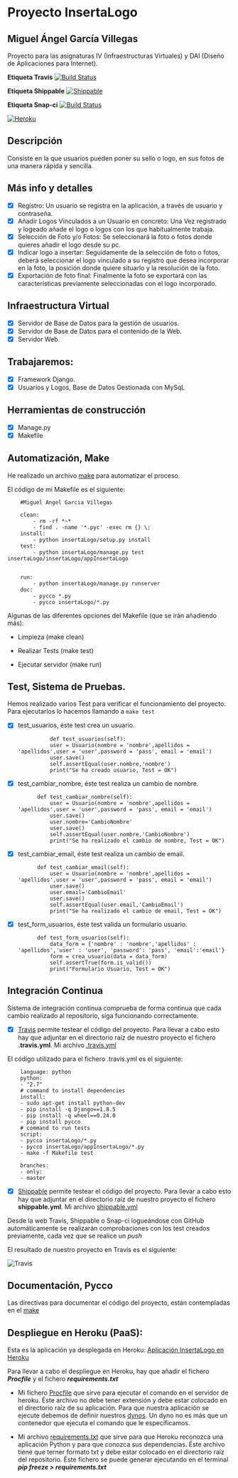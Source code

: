# Proyecto InsertaLogo
## Miguel Ángel García Villegas

Proyecto para las asignaturas IV (Infraestructuras Virtuales) y DAI (Diseño de Aplicaciones para Internet).

**Etiqueta Travis**
[![Build Status](https://travis-ci.org/magvugr/InsertaLogo.svg?branch=master)](https://travis-ci.org/magvugr/InsertaLogo)

**Etiqueta Shippable**
[![Shippable](https://img.shields.io/shippable/54d119db5ab6cc13528ab183.svg)](https://app.shippable.com/projects/563cd39c1895ca447422c9bd)

**Etiqueta Snap-ci** [![Build Status](https://snap-ci.com/magvugr/InsertaLogo/branch/master/build_image)](https://snap-ci.com/magvugr/InsertaLogo/branch/master)

[![Heroku](https://www.herokucdn.com/deploy/button.png)]()

## Descripción

Consiste en la que usuarios pueden poner su sello o logo, en sus fotos de una manera rápida y sencilla.

## Más info y detalles
- [x]  Registro: Un usuario se registra en la aplicación, a través de usuario y contraseña.
- [x]  Añadir Logos Vinculados a un Usuario en concreto: Una Vez registrado y logeado añade el logo o logos con los que habitualmente trabaja.
- [x]  Selección de Foto y/o Fotos: Se seleccionará la foto o fotos donde quieres añadir el logo desde su pc.
- [x]  Indicar logo a insertar: Seguidamente de la selección de foto o fotos, deberá seleccionar el logo vinculado a su registro que desea incorporar en la foto, la posición donde quiere situarlo y la resolución de la foto.
- [x]  Exportación de foto final: Finalmente la foto se exportará con las características previamente seleccionadas con el logo incorporado.

## Infraestructura Virtual
- [x]  Servidor de Base de Datos para la gestión de usuarios.
- [x]  Servidor de Base de Datos para el contenido de la Web.
- [x]  Servidor Web.

## Trabajaremos:

- [x]  Framework Django.
- [x]  Usuarios y Logos, Base de Datos Gestionada con MySqL

## Herramientas de construcción

- [x]  Manage.py
- [x]  Makefile

## Automatización, **Make**
He realizado un archivo [make](https://github.com/magvugr/InsertaLogo/blob/master/Makefile) para automatizar el proceso.

El código de mi Makefile es el siguiente:

		#Miguel Angel Garcia Villegas

		clean:
			- rm -rf *~*
			- find . -name '*.pyc' -exec rm {} \;
		install:
			- python insertaLogo/setup.py install
		test:
			- python insertaLogo/manage.py test insertaLogo/insertaLogo/appInsertaLogo


		run:
			- python insertaLogo/manage.py runserver
		doc:
			- pycco *.py
			- pycco insertaLogo/*.py

Algunas de las diferentes opciones del Makefile (que se irán añadiendo más):

- Limpieza (make clean)

- Realizar Tests (make test)

- Ejecutar servidor (make run)

## Test, Sistema de Pruebas.

Hemos realizado varios Test para verificar el funcionamiento del proyecto. Para ejecutarlos lo hacemos llamando a ```make test```

- [x] test_usuarios, éste test crea un usuario.

				def test_usuarios(self):
				user = Usuario(nombre = 'nombre',apellidos = 'apellidos',user = 'user',password = 'pass', email = 'email')
				user.save()
				self.assertEqual(user.nombre,'nombre')
				print("Se ha creado usuario, Test = OK")

- [x] test_cambiar_nombre, éste test realiza un cambio de nombre.

			def test_cambiar_nombre(self):
				user = Usuario(nombre = 'nombre',apellidos = 'apellidos',user = 'user',password = 'pass', email = 'email')
				user.save()
				user.nombre='CambioNombre'
				user.save()
				self.assertEqual(user.nombre,'CambioNombre')
				print("Se ha realizado el cambio de nombre, Test = OK")

- [x] test_cambiar_email, éste test realiza un cambio de email.

			def test_cambiar_email(self):
				user = Usuario(nombre = 'nombre',apellidos = 'apellidos',user = 'user',password = 'pass', email = 'email')
				user.save()
				user.email='CambioEmail'
				user.save()
				self.assertEqual(user.email,'CambioEmail')
				print("Se ha realizado el cambio de email, Test = OK")

- [x] test_form_usuarios, éste test valida un formulario usuario.

			def test_form_usuarios(self):
				data_form = {'nombre' : 'nombre','apellidos' : 'apellidos','user' : 'user', 'password': 'pass', 'email':'email'}
				form = crea_usuario(data = data_form)
				self.assertTrue(form.is_valid())
				print("Formulario Usuario, Test = OK")


## Integración Continua

Sistema de integración continua comprueba de forma continua que cada cambio realizado al repositorio, siga funcionando correctamente.

- [x] [Travis](https://travis-ci.org/) permite testear el código del proyecto. Para llevar a cabo esto hay que adjuntar en el directorio raíz de nuestro proyecto el fichero **.travis.yml**. Mi archivo [.travis.yml](https://github.com/magvugr/InsertaLogo/blob/master/.travis.yml)

El código utilizado para el fichero .travis.yml es el siguiente:

		language: python
		python:
		- "2.7"
		# command to install dependencies
		install:
		- sudo apt-get install python-dev
		- pip install -q Django==1.8.5
		- pip install -q wheel==0.24.0
		- pip install pycco
		# command to run tests
		script:
		- pycco insertaLogo/*.py
		- pycco insertaLogo/appInsertaLogo/*.py
		- make -f Makefile test

		branches:
		- only:
		- master


- [x] [Shippable](https://app.shippable.com/) permite testear el código del proyecto. Para llevar a cabo esto hay que adjuntar en el directorio raíz de nuestro proyecto el fichero **shippable.yml**. Mi archivo [shippable.yml](https://github.com/magvugr/InsertaLogo/blob/master/shippable.yml)

Desde la web Travis, Shippable o Snap-ci logueándose con GitHub automáticamente se realizarán comprobaciones con los test creados previamente, cada vez que se realice un *push*

El resultado de nuestro proyecto en Travis es el siguiente:

![Travis](https://www.dropbox.com/s/qrmflob8zsyq1e3/travis.png?dl=1)

## Documentación, **Pycco**
Las directivas para documentar el código del proyecto, están contempladas en el [make](https://github.com/magvugr/InsertaLogo/blob/master/makefile)

## Despliegue en Heroku (PaaS):

Esta es la aplicación ya desplegada en Heroku: [Aplicación InsertaLogo en Heroku]()

Para llevar a cabo el despliegue en Heroku, hay que añadir el fichero ***Procfile*** y el fichero ***requirements.txt***

- Mi fichero [Procfile](https://github.com/magvugr/InsertaLogo/blob/master/Procfile) que sirve para ejecutar el comando en el servidor de heroku. Éste archivo no debe tener extensión y debe estar colocado en el directorio raíz de su aplicación.
Para que nuestra aplicación se ejecute debemos de definir nuestros [dynos](https://devcenter.heroku.com/articles/dynos). Un dyno no es más que un contenedor que ejecuta el comando que le especificamos.

- Mi archivo [requirements.txt](https://github.com/magvugr/InsertaLogo/blob/master/requirements.txt) que sirve para que Heroku reconozca una aplicación Python y para que conozca sus dependencias. Éste archivo tiene que terner formato txt y debe estar colocado en el directorio raíz del repositorio. Éste fichero se puede generar ejecutando en el terminal ***pip freeze > requirements.txt***
